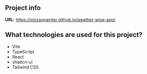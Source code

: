 ## Project info

**URL**: https://pizzaxpainter.github.io/weather-wise-app/


## What technologies are used for this project?

- Vite
- TypeScript
- React
- shadcn-ui
- Tailwind CSS

